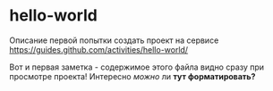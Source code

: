 # hello-world
Описание первой попытки создать проект на сервисе https://guides.github.com/activities/hello-world/

Вот и первая заметка - содержимое этого файла видно сразу при просмотре проекта!
Интересно <i>можно</i> ли <b>тут форматировать?</b>
